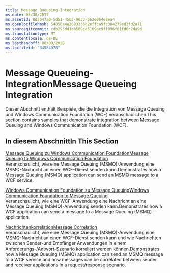 ```yaml
---
title: Message Queueing-Integration
ms.date: 03/30/2017
ms.assetid: 8d2b47a0-5d51-45b5-9633-b62e064e8ea4
ms.openlocfilehash: 54858a4a2693336b2effca9fc304279ed3fd2a71
ms.sourcegitcommit: cdb295dd1db589ce5169ac9ff096f01fd0c2da9d
ms.translationtype: MT
ms.contentlocale: de-DE
ms.lasthandoff: 06/09/2020
ms.locfileid: "84584978"
---
```

# <a name="message-queueing-integration"></a><span data-ttu-id="756cb-102">Message Queueing-Integration</span><span class="sxs-lookup"><span data-stu-id="756cb-102">Message Queueing Integration</span></span>
<span data-ttu-id="756cb-103">Dieser Abschnitt enthält Beispiele, die die Integration von Message Queuing und Windows Communication Foundation (WCF) veranschaulichen.</span><span class="sxs-lookup"><span data-stu-id="756cb-103">This section contains samples that demonstrate integration between Message Queuing and Windows Communication Foundation (WCF).</span></span>  
  
## <a name="in-this-section"></a><span data-ttu-id="756cb-104">In diesem Abschnitt</span><span class="sxs-lookup"><span data-stu-id="756cb-104">In This Section</span></span>  
 [<span data-ttu-id="756cb-105">Message Queuing zu Windows Communication Foundation</span><span class="sxs-lookup"><span data-stu-id="756cb-105">Message Queuing to Windows Communication Foundation</span></span>](message-queuing-to-wcf.md)  
 <span data-ttu-id="756cb-106">Veranschaulicht, wie eine Message Queuing (MSMQ)-Anwendung eine MSMQ-Nachricht an einen WCF-Dienst senden kann.</span><span class="sxs-lookup"><span data-stu-id="756cb-106">Demonstrates how a Message Queuing (MSMQ) application can send an MSMQ message to a WCF service.</span></span>
  
 [<span data-ttu-id="756cb-107">Windows Communication Foundation zu Message Queuing</span><span class="sxs-lookup"><span data-stu-id="756cb-107">Windows Communication Foundation to Message Queuing</span></span>](wcf-to-message-queuing.md)  
 <span data-ttu-id="756cb-108">Veranschaulicht, wie eine WCF-Anwendung eine Nachricht an eine Message Queuing (MSMQ)-Anwendung senden kann.</span><span class="sxs-lookup"><span data-stu-id="756cb-108">Demonstrates how a WCF application can send a message to a Message Queuing (MSMQ) application.</span></span>  
  
 [<span data-ttu-id="756cb-109">Nachrichtenkorrelation</span><span class="sxs-lookup"><span data-stu-id="756cb-109">Message Correlation</span></span>](message-correlation.md)  
 <span data-ttu-id="756cb-110">Veranschaulicht, wie eine Message Queuing (MSMQ)-Anwendung eine MSMQ-Nachricht an einen WCF-Dienst senden kann und wie Nachrichten zwischen Sender-und Empfänger Anwendungen in einem Anforderungs-/Antwort-Szenario korreliert werden können.</span><span class="sxs-lookup"><span data-stu-id="756cb-110">Demonstrates how a Message Queuing (MSMQ) application can send an MSMQ message to a WCF service and how messages can be correlated between sender and receiver applications in a request/response scenario.</span></span>
